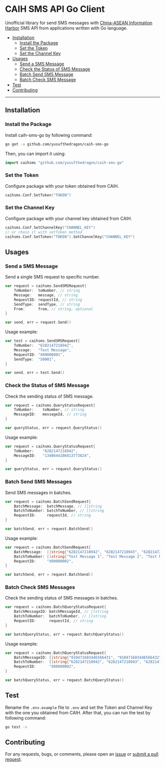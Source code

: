 # CAIH SMS API Go Client

Unofficial library for send SMS messages with [China-ASEAN Information Harbor](http://www.caih.com) SMS API from applications written with Go language.

- [Installation](#installation)
  - [Install the Package](#install-the-package)
  - [Set the Token](#set-the-token)
  - [Set the Channel Key](#set-the-channel-key)
- [Usages](#usages)
  - [Send a SMS Message](#send-a-sms-message)
  - [Check the Status of SMS Message](#check-the-status-of-sms-message)
  - [Batch Send SMS Message](#batch-send-sms-message)
  - [Batch Check SMS Message](#batch-check-sms-message)
- [Test](#test)
- [Contributing](#contributing)

---

## Installation

### Install the Package

Install caih-sms-go by following command:

```sh
go get -u github.com/yusufthedragon/caih-sms-go
```

Then, you can import it using:

```go
import caihsms "github.com/yusufthedragon/caih-sms-go"
```

### Set the Token

Configure package with your token obtained from CAIH.

```go
caihsms.Conf.SetToken("TOKEN")
```

### Set the Channel Key

Configure package with your channel key obtained from CAIH.

```go
caihsms.Conf.SetChannelKey("CHANNEL_KEY")
// or chain it with setToken method
caihsms.Conf.SetToken("TOKEN").SetChannelKey("CHANNEL_KEY")
```

## Usages

### Send a SMS Message

Send a single SMS request to specific number.

```go
var request = caihsms.SendSMSRequest{
    ToNumber:  toNumber, // string
    Message:   message, // string
    RequestID: requestId, // string
    SendType:  sendType, // string
    From:      from, // string, optional
}

var send, err = request.Send()
```

Usage example:

```go
var test = caihsms.SendSMSRequest{
    ToNumber:  "6282147218942",
    Message:   "Test Message",
    RequestID: "X00000001",
    SendType:  "S0001",
}

var send, err = test.Send()
```

### Check the Status of SMS Message

Check the sending status of SMS message.

```go
var request = caihsms.QueryStatusRequest{
    ToNumber:    toNumber, // string
    MessageID:   messageId, // string
}

var queryStatus, err = request.QueryStatus()
```

Usage example:

```go
var request = caihsms.QueryStatusRequest{
    ToNumber:    "6282147218942",
    MessageID:   "1348644286813773824",
}

var queryStatus, err = request.QueryStatus()
```

### Batch Send SMS Messages

Send SMS messages in batches.

```go
var request = caihsms.BatchSendRequest{
    BatchMessage:  batchMessage, // []string
    BatchToNumber: batchToNumber, // []string
    RequestID:     requestId, // string
}

var batchSend, err = request.BatchSend()
```

Usage example:

```go
var request = caihsms.BatchSendRequest{
    BatchMessage:  []string{"6282147218942", "6282147218943", "6282147218944"},
    BatchToNumber: []string{"Test Message 1", "Test Message 2", "Test Message 3"},
    RequestID:     "X00000002",
}

var batchSend, err = request.BatchSend()
```

### Batch Check SMS Messages

Check the sending status of SMS messages in batches.

```go
var request = caihsms.BatchQueryStatusRequest{
    BatchMessageID: batchMessageId, // []string
    BatchToNumber:  batchToNumber, // []string
    RequestID:      requestId, // string
}

var batchQueryStatus, err = request.BatchQueryStatus()
```

Usage example:

```go
var request = caihsms.BatchQueryStatusRequest{
    BatchMessageID: []string{"910471603446566431", "910471603446566432", "910471603446566433"},
    BatchToNumber:  []string{"6282147218942", "6282147218943", "6282147218944"},
    RequestID:      "X00000002",
}

var batchQueryStatus, err = request.BatchQueryStatus()
```

## Test

Rename the `.env.example` file to `.env` and set the Token and Channel Key with the one you obtained from CAIH. After that, you can run the test by following command:

```sh
go test -v
```

## Contributing

For any requests, bugs, or comments, please open an [issue](https://github.com/yusufthedragon/caih-sms-go/issues) or [submit a pull request](https://github.com/yusufthedragon/caih-sms-go/pulls).